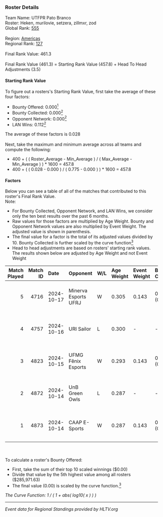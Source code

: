### Roster Details<br />
Team Name: UTFPR Pato Branco<br />
Roster: Heken, murilovie, setzera, zillmxr, zod<br />
Global Rank: [555](../../standings_global_2025_02_28.md)<br />
<br />
Region: [Americas]( ../../standings_americas_2025_02_28.md)<br />
Regional Rank: [127]( ../../standings_americas_2025_02_28.md)<br />
<br />
Final Rank Value:  461.3<br />
<br />
Final Rank Value (461.3) = Starting Rank Value (457.8) + Head To Head Adjustments (3.5)<br />

#### Starting Rank Value<br />
To figure out a rosters's Starting Rank Value, first take the average of these four factors:<br />
- Bounty Offered: 0.000[<sup>1</sup>](#table2)
- Bounty Collected: 0.000[<sup>2</sup>](#table1)
- Opponent Network: 0.000[<sup>2</sup>](#table1)
- LAN Wins: 0.112[<sup>2</sup>](#table1)

The average of these factors is 0.028<br />
<br />
Next, take the maximum and minimum average across all teams and compute the following:<br />
- 400 + ( ( Roster_Average - Min_Average ) / ( Max_Average - Min_Average ) ) * 1600 = 457.8
- 400 + ( ( 0.028 - 0.000 ) / ( 0.775 - 0.000 ) ) * 1600 = 457.8


#### Factors<br />
Below you can see a table of all of the matches that contributed to this roster's Final Rank Value.<br />
Note:<br />

- For Bounty Collected, Opponent Network, and LAN Wins, we consider only the ten best results over the past 6 months.
- Raw values for those factors are multiplied by Age Weight. Bounty and Opponent Network values are also multiplied by Event Weight. The adjusted value is shown in parenthesis.
- The final value for a factor is the total of its adjusted values divided by 10. Bounty Collected is further scaled by the curve function[<sup>3</sup>](#curveFunction)
- Head to head adjustments are based on rosters' starting rank values. The results shown below are adjusted by Age Weight and not Event Weight
<span id="table1"></span><br />


| Match Played | Match ID | Date       | Opponent             | W/L | Age Weight | Event Weight | Bounty Collected | Opponent Network | LAN Wins  | H2H Adj. | Roster                                  |
| -: | -: | :- | :- | :- | :- | :- | :- | :- | :- | -: | :- |
|            5 |     4716 | 2024-10-17 | Minerva Esports UFRJ | W   | 0.305      | 0.143        | 0.000 (0.000)    | 0.029 (0.001)    | 1 (0.305) |     4.53 | Heken, murilovie, setzera, zillmxr, zod |
|            4 |     4757 | 2024-10-16 | URI Sailor           | L   | 0.300      | -            | -                | -                | -         |    -4.43 | Heken, murilovie, setzera, zillmxr, zod |
|            3 |     4823 | 2024-10-15 | UFMG Fênix Esports   | W   | 0.293      | 0.143        | 0.000 (0.000)    | 0.015 (0.001)    | 1 (0.293) |     4.12 | Heken, murilovie, setzera, zillmxr, zod |
|            2 |     4872 | 2024-10-14 | UnB Green Owls       | L   | 0.287      | -            | -                | -                | -         |    -4.52 | Heken, murilovie, setzera, zillmxr, zod |
|            1 |     4873 | 2024-10-14 | CAAP E-Sports        | W   | 0.287      | 0.143        | 0.000 (0.000)    | 0.000 (0.000)    | 1 (0.287) |     3.78 | Heken, murilovie, setzera, zillmxr, zod |

<br />
<span id="table2"></span><br />
To calculate a roster's Bounty Offered:<br />

- First, take the sum of their top 10 scaled winnings ($0.00)
- Divide that value by the 5th highest value among all rosters ($285,971.63)
- The final value (0.00) is scaled by the curve function.[<sup>3</sup>](#curveFunction)

<span id="curveFunction"></span>_The Curve Function: 1 / ( 1 + abs( log10( x ) ) )_<br />

---
_Event data for Regional Standings provided by HLTV.org_<br />
